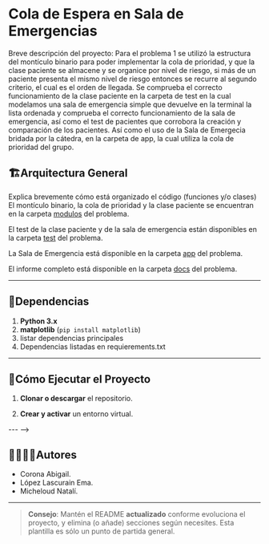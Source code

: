 # Cola de Espera en Sala de Emergencias

Breve descripción del proyecto:
Para el problema 1 se utilizó la estructura del montículo binario para poder implementar la cola de prioridad, y que la clase paciente se almacene y se organice por nivel de riesgo, si más de un paciente presenta el mismo nivel de riesgo entonces se recurre al segundo criterio, el cual es el orden de llegada. Se comprueba el correcto funcionamiento de la clase paciente en la carpeta de test en la cual modelamos una sala de emergencia simple que devuelve en la terminal la lista ordenada y comprueba el correcto funcionamiento de la sala de emergencia, así como el test de pacientes que corrobora la creación y comparación de los pacientes. Así como el uso de la Sala de Emergecia bridada por la cátedra, en la carpeta de app, la cual utiliza la cola de prioridad del grupo.


## 🏗Arquitectura General

Explica brevemente cómo está organizado el código (funciones y/o clases)
El montículo binario, la cola de prioridad y la clase paciente se encuentran en la carpeta [modulos](./modulos) del problema.

El test de la clase paciente y de la sala de emergencia están disponibles en la carpeta [test](./test) del problema.

La Sala de Emergencia está disponible en la carpeta [app](./app) del problema.

El informe completo está disponible en la carpeta [docs](./docs) del problema.

---
## 📑Dependencias

1. **Python 3.x**
2. **matplotlib** (`pip install matplotlib`)
3. listar dependencias principales
4. Dependencias listadas en requierements.txt

---
## 🚀Cómo Ejecutar el Proyecto
1. **Clonar o descargar** el repositorio.

2. **Crear y activar** un entorno virtual.

<!-- <!-- 3. **Instalar las dependencias**:
   ```bash
   pip install -r requirements.txt
   ```
   El archivo `requirements.txt` se encuentran en la carpeta [deps](./deps) del problema. -->

--- -->
## 🙎‍♀️🙎‍♂️Autores

- Corona Abigail.
- López Lascurain Ema.
- Micheloud Natalí.

---

> **Consejo**: Mantén el README **actualizado** conforme evoluciona el proyecto, y elimina (o añade) secciones según necesites. Esta plantilla es sólo un punto de partida general.
